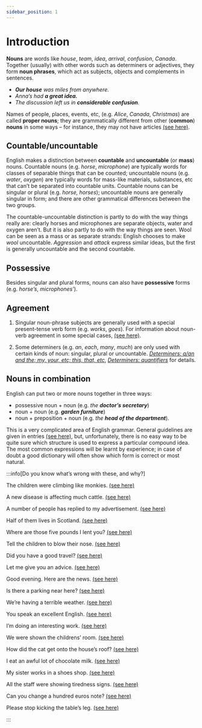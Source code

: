 ```yaml
---
sidebar_position: 1
---
```


# Introduction

**Nouns** are words like *house*, *team*, *idea*, *arrival*, *confusion*, *Canada*. Together (usually) with other words such as determiners or adjectives, they form **noun phrases**, which act as subjects, objects and complements in sentences.

- ***Our house** was miles from anywhere.*
- *Anna’s had **a great idea.***
- *The discussion left us in **considerable confusion**.*

Names of people, places, events, etc, (e.g. *Alice*, *Canada*, *Christmas*) are called **proper nouns**; they are grammatically different from other (**common**) **nouns** in some ways – for instance, they may not have articles [(see here)](./../determiners-a-an-and-the-my-your-etc-this-that-etc/more-about-the#superlatives-i-m-the-oldest).

## Countable/uncountable

English makes a distinction between **countable** and **uncountable** (or **mass**) nouns. Countable nouns (e.g. *horse*, *microphone*) are typically words for classes of separable things that can be counted; uncountable nouns (e.g. *water*, *oxygen*) are typically words for mass-like materials, substances, etc that can’t be separated into countable units. Countable nouns can be singular or plural (e.g. *horse, horses*); uncountable nouns are generally singular in form; and there are other grammatical differences between the two groups.

The countable-uncountable distinction is partly to do with the way things really are: clearly horses and microphones are separate objects, water and oxygen aren’t. But it is also partly to do with the way things are seen. Wool can be seen as a mass or as separate strands: English chooses to make *wool* uncountable. *Aggression* and *attack* express similar ideas, but the first is generally uncountable and the second countable.

## Possessive

Besides singular and plural forms, nouns can also have **possessive** forms (e.g. *horse’s*, *microphones’*).

## Agreement

1. Singular noun-phrase subjects are generally used with a special present-tense verb form (e.g. *works*, *goes*). For information about noun-verb agreement in some special cases, [(see here)](./singular-expressions-with-plural-verbs).

2. Some determiners (e.g. *an*, *each*, *many*, *much*) are only used with certain kinds of noun: singular, plural or uncountable. [*Determiners: a/an and the; my, your, etc; this, that, etc*](../determiners-a-an-and-the-my-your-etc-this-that-etc/determiners-a-an-and-the-my-your-etc-this-that-etc-introduction), [*Determiners: quantifiers*](../determiners-quantifiers/determiners-quantifiers-introduction) for details.

## Nouns in combination

English can put two or more nouns together in three ways:

- possessive noun + noun (e.g. *the **doctor’s secretary***)
- noun + noun (e.g. ***garden furniture***)
- noun + preposition + noun (e.g. *the **head of the department***).

This is a very complicated area of English grammar. General guidelines are given in entries [(see here)](./nouns-in-combination-my-father-s-house), but, unfortunately, there is no easy way to be quite sure which structure is used to express a particular compound idea. The most common expressions will be learnt by experience; in case of doubt a good dictionary will often show which form is correct or most natural.

:::info[Do you know what’s wrong with these, and why?]

The children were climbing like monkies. [(see here)](./spelling-of-plurals#plural-of-nouns-ending-in-consonant-y)

A new disease is affecting much cattle. [(see here)](./irregular-and-special-plurals#plurals-with-no-singular-forms)

A number of people has replied to my advertisement. [(see here)](./singular-expressions-with-plural-verbs#a-number-of-people-have)

Half of them lives in Scotland. [(see here)](./singular-expressions-with-plural-verbs#a-number-of-people-have)

Where are those five pounds I lent you? [(see here)](./plural-expressions-with-singular-verbs#amounts-and-quantities-that-five-pounds)

Tell the children to blow their nose. [(see here)](./distributive-plural-tell-them-to-bring-raincoats#people-doing-the-same-thing)

Did you have a good travel? [(see here)](./countable-and-uncountable-nouns-basic-information#travel-and-a-journey-a-piece-of-advice)

Let me give you an advice. [(see here)](./countable-and-uncountable-nouns-basic-information#travel-and-a-journey-a-piece-of-advice)

Good evening. Here are the news. [(see here)](./irregular-and-special-plurals#plural-same-as-singular)

Is there a parking near here? [(see here)](./countable-and-uncountable-nouns-basic-information#travel-and-a-journey-a-piece-of-advice)

We’re having a terrible weather. [(see here)](./countable-and-uncountable-nouns-basic-information#the-difference)

You speak an excellent English. [(see here)](./countable-and-uncountable-nouns-advanced-points#a-an-with-uncountable-nouns-a-first-class-knowledge)

I’m doing an interesting work. [(see here)](./countable-and-uncountable-nouns-basic-information#travel-and-a-journey-a-piece-of-advice)

We were shown the childrens’ room. [(see here)](./possessives-noun-s-forms#spelling)

How did the cat get onto the house’s roof? [(see here)](./nouns-in-combination-my-father-s-house#s-not-used-the-name-of-the-street)

I eat an awful lot of chocolate milk. [(see here)](./nouns-in-combination-milk-chocolate#milk-chocolate-chocolate-milk)

My sister works in a shoes shop. [(see here)](./nouns-in-combination-milk-chocolate#the-first-noun-is-singular-a-shoe-shop)

All the staff were showing tiredness signs. [(see here)](./classifying-expressions-noun-noun-or-preposition-structure#classifying-expressions-a-sheepdog)

Can you change a hundred euros note? [(see here)](./nouns-in-combination-milk-chocolate#measurement-a-five-litre-can)

Please stop kicking the table’s leg. [(see here)](./classifying-expressions-with-s-a-child-s-toy-cow-s-milk#parts-a-man-s-leg-a-table-leg)

:::
